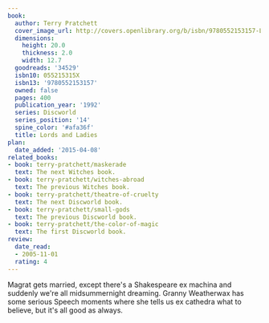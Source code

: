 ```yaml
---
book:
  author: Terry Pratchett
  cover_image_url: http://covers.openlibrary.org/b/isbn/9780552153157-L.jpg
  dimensions:
    height: 20.0
    thickness: 2.0
    width: 12.7
  goodreads: '34529'
  isbn10: 055215315X
  isbn13: '9780552153157'
  owned: false
  pages: 400
  publication_year: '1992'
  series: Discworld
  series_position: '14'
  spine_color: '#afa36f'
  title: Lords and Ladies
plan:
  date_added: '2015-04-08'
related_books:
- book: terry-pratchett/maskerade
  text: The next Witches book.
- book: terry-pratchett/witches-abroad
  text: The previous Witches book.
- book: terry-pratchett/theatre-of-cruelty
  text: The next Discworld book.
- book: terry-pratchett/small-gods
  text: The previous Discworld book.
- book: terry-pratchett/the-color-of-magic
  text: The first Discworld book.
review:
  date_read:
  - 2005-11-01
  rating: 4
---
```


Magrat gets married, except there's a Shakespeare ex machina and suddenly we're all midsummernight dreaming. Granny
Weatherwax has some serious Speech moments where she tells us ex cathedra what to believe, but it's all good as always.
